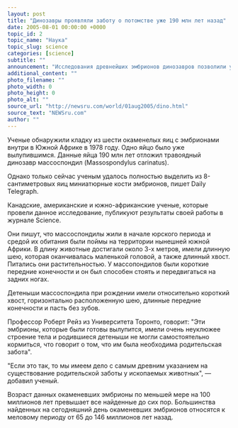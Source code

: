 ```yaml
---
layout: post
title: "Динозавры проявляли заботу о потомстве уже 190 млн лет назад"
date: 2005-08-01 00:00:00 +0000
topic_id: 2
topic_name: "Наука"
topic_slug: science
categories: [science]
subtitle: ""
announcement: "Исследования древнейших эмбрионов динозавров позволили ученым сделать новые выводы о том, как динозавры относились к своему потомству."
additional_content: ""
photo_filename: ""
photo_width: 0
photo_height: 0
photo_alt: ""
source_url: "http://newsru.com/world/01aug2005/dino.html"
source_text: "NEWSru.com"
author: ""
---
```

Ученые обнаружили кладку из шести окаменелых яиц с эмбрионами внутри в Южной Африке в 1978 году. Одно яйцо было уже вылупившимся. Данные яйца 190 млн лет отложил травоядный динозавр массоспондил (Massospondylus carinatus).

Однако только сейчас ученым удалось полностью выделить из 8-сантиметровых яиц миниатюрные кости эмбрионов, пишет Daily Telegraph.

Канадские, американские и южно-африканские ученые, которые провели данное исследование, публикуют результаты своей работы в журнале Science.

Они пишут, что массоспондилы жили в начале юрского периода и средой их обитания были поймы на территории нынешней южной Африки. В длину животные достигали около 3-х метров, имели длинную шею, которая оканчивалась маленькой головой, а также длинный хвост. Питались они растительностью. У массопондилов были короткие передние конечности и он был способен стоять и передвигаться на задних ногах.

Детеныши массоспондила при рождении имели относительно короткий хвост, горизонтально расположенную шею, длинные передние конечности и пасть без зубов.

Профессор Роберт Рейз из Университета Торонто, говорит: "Эти эмбрионы, которые были готовы вылупится, имели очень неуклюжее строение тела и родившиеся детеныши не могли самостоятельно кормиться, что говорит о том, что им была необходима родительская забота".

"Если это так, то мы имеем дело с самым древним указанием на существование родительской заботы у ископаемых животных", &mdash; добавил ученый.

Возраст данных окаменевших эмбрионы по меньшей мере на 100 миллионов лет превышает все найденные до сих пор. Большинства найденных на сегодняшний день окаменевших эмбрионов относятся к меловому периоду от 65 до 146 миллионов лет назад.
